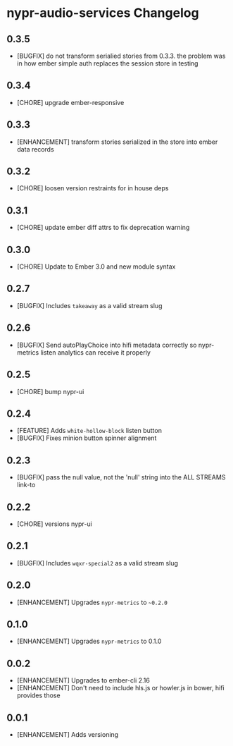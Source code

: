 # nypr-audio-services Changelog

## 0.3.5
- [BUGFIX] do not transform serialied stories from 0.3.3. the problem was in how ember simple auth replaces the session store in testing

## 0.3.4
- [CHORE] upgrade ember-responsive

## 0.3.3
- [ENHANCEMENT] transform stories serialized in the store into ember data records

## 0.3.2
- [CHORE] loosen version restraints for in house deps

## 0.3.1
- [CHORE] update ember diff attrs to fix deprecation warning

## 0.3.0
- [CHORE] Update to Ember 3.0 and new module syntax

## 0.2.7
- [BUGFIX] Includes `takeaway` as a valid stream slug

## 0.2.6
- [BUGFIX] Send autoPlayChoice into hifi metadata correctly so nypr-metrics listen analytics can receive it properly

## 0.2.5
- [CHORE] bump nypr-ui

## 0.2.4
- [FEATURE] Adds `white-hollow-block` listen button
- [BUGFIX] Fixes minion button spinner alignment

## 0.2.3
- [BUGFIX] pass the null value, not the 'null' string into the ALL STREAMS link-to

## 0.2.2
- [CHORE] versions nypr-ui

## 0.2.1
- [BUGFIX] Includes `wqxr-special2` as a valid stream slug

## 0.2.0
- [ENHANCEMENT] Upgrades `nypr-metrics` to `~0.2.0`

## 0.1.0
- [ENHANCEMENT] Upgrades `nypr-metrics` to 0.1.0

## 0.0.2
- [ENHANCEMENT] Upgrades to ember-cli 2.16
- [ENHANCEMENT] Don't need to include hls.js or howler.js in bower, hifi provides those

## 0.0.1

- [ENHANCEMENT] Adds versioning

